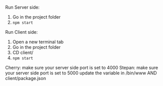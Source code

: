 Run Server side:
1. Go in the project folder
2. `npm start`

Run Client side:
1. Open a new terminal tab
2. Go in the project folder
3. CD client/
4. `npm start`

Cherry: make sure your server side port is set to 4000
Stepan: make sure your server side port is set to 5000
update the variable in /bin/www AND client/package.json

